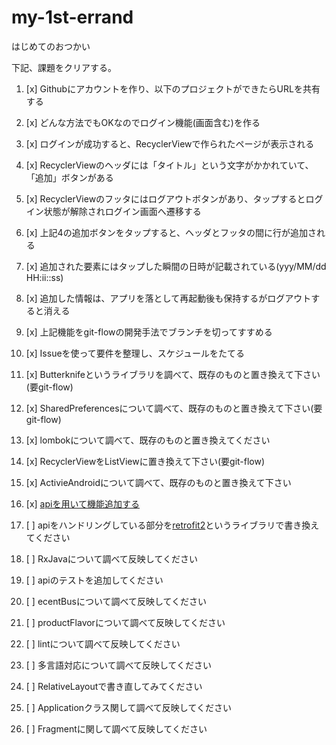 # my-1st-errand
はじめてのおつかい

下記、課題をクリアする。

1. [x] Githubにアカウントを作り、以下のプロジェクトができたらURLを共有する

2. [x] どんな方法でもOKなのでログイン機能(画面含む)を作る

3. [x] ログインが成功すると、RecyclerViewで作られたページが表示される

4. [x] RecyclerViewのヘッダには「タイトル」という文字がかかれていて、「追加」ボタンがある

5. [x] RecyclerViewのフッタにはログアウトボタンがあり、タップするとログイン状態が解除されログイン画面へ遷移する

6. [x] 上記4の追加ボタンをタップすると、ヘッダとフッタの間に行が追加される

7. [x] 追加された要素にはタップした瞬間の日時が記載されている(yyy/MM/dd HH:ii::ss)

8. [x] 追加した情報は、アプリを落として再起動後も保持するがログアウトすると消える

9. [x] 上記機能をgit-flowの開発手法でブランチを切ってすすめる

10. [x] Issueを使って要件を整理し、スケジュールをたてる

11. [x] Butterknifeというライブラリを調べて、既存のものと置き換えて下さい(要git-flow)

12. [x] SharedPreferencesについて調べて、既存のものと置き換えて下さい(要git-flow)

13. [x] lombokについて調べて、既存のものと置き換えてください

14. [x] RecyclerViewをListViewに置き換えて下さい(要git-flow)

15. [x] ActivieAndroidについて調べて、既存のものと置き換えて下さい

16. [x] [apiを用いて機能追加する](https://github.com/opdsk/my-1st-errand/issues/11)

17. [ ] apiをハンドリングしている部分を[retrofit2](https://github.com/square/retrofit)というライブラリで書き換えてください

18. [ ] RxJavaについて調べて反映してください

19. [ ] apiのテストを追加してください

20. [ ] ecentBusについて調べて反映してください

21. [ ] productFlavorについて調べて反映してください

22. [ ] lintについて調べて反映してください

23. [ ] 多言語対応について調べて反映してください

24. [ ] RelativeLayoutで書き直してみてください

25. [ ] Applicationクラス関して調べて反映してください

26. [ ] Fragmentに関して調べて反映してください


